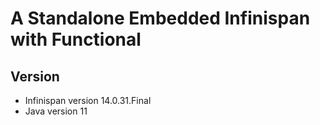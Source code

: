 # A Standalone Embedded Infinispan with Functional

## Version
- Infinispan version 14.0.31.Final
- Java version 11
